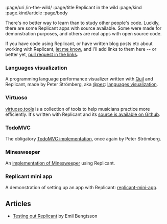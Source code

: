 :page/uri /in-the-wild/
:page/title Replicant in the wild
:page/kind :page.kind/article
:page/body

There's no better way to learn than to study other people's code. Luckily, there
are some Replicant apps with source available. Some were made for demonstration
purposes, and others are real apps with open source code.

If you have code using Replicant, or have written blog posts etc about working
with Replicant, [let me
know](https://github.com/cjohansen/replicant-docs/issues), and I'll add links to
them here -- or better yet, [pull request in the
links](https://github.com/cjohansen/replicant-docs/blob/main/content/in-the-wild.md).

### Languages visualization

A programming language performance visualizer written with
[Quil](http://quil.info/) and Replicant, made by Peter Strömberg, aka
[@pez](https://github.com/pez): [languages
visualization](https://github.com/PEZ/languages-visualizations).

### Virtuoso

[virtuoso.tools](https://virtuoso.tools) is a collection of tools to help
musicians practice more efficiently. It's written with Replicant and its [source
is available on Github](https://github.com/cjohansen/virtuoso).

### TodoMVC

The obligatory [TodoMVC
implementation](https://github.com/anteoas/replicant-todomvc), once again by
Peter Strömberg.

### Minesweeper

An [implementation of
Minesweeper](https://github.com/cjohansen/replicant-sweeper) using Replicant.

### Replicant mini app

A demonstration of setting up an app with Replicant:
[replicant-mini-app](https://github.com/anteoas/replicant-mini-app).

## Articles

- [Testing out Replicant](https://emil0r.com/posts/2024-11-29-replicant/) by
  Emil Bengtsson
